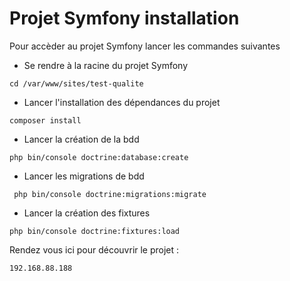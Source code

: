 # Projet Symfony installation

Pour accèder au projet Symfony lancer les commandes suivantes

- Se rendre à la racine du projet Symfony

```shell
cd /var/www/sites/test-qualite
```

- Lancer l'installation des dépendances du projet

```shell
composer install
```

- Lancer la création de la bdd

```shell
php bin/console doctrine:database:create
```

- Lancer les migrations de bdd

```shell
 php bin/console doctrine:migrations:migrate
```

- Lancer la création des fixtures

```shell
php bin/console doctrine:fixtures:load
```

Rendez vous ici pour découvrir le projet : 
```
192.168.88.188
```